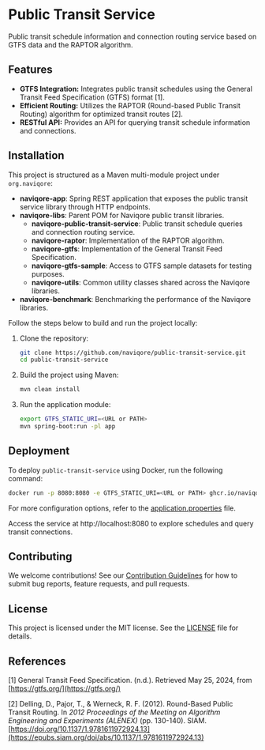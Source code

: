 # Public Transit Service

Public transit schedule information and connection routing service based on GTFS data and the RAPTOR algorithm.

## Features

- **GTFS Integration:** Integrates public transit schedules using the General Transit Feed Specification (GTFS)
  format [1].
- **Efficient Routing:** Utilizes the RAPTOR (Round-based Public Transit Routing) algorithm for optimized transit
  routes [2].
- **RESTful API:** Provides an API for querying transit schedule information and connections.

## Installation

This project is structured as a Maven multi-module project under `org.naviqore`:

- **naviqore-app**: Spring REST application that exposes the public transit service library through HTTP endpoints.
- **naviqore-libs**: Parent POM for Naviqore public transit libraries.
    - **naviqore-public-transit-service**: Public transit schedule queries and connection routing service.
    - **naviqore-raptor**: Implementation of the RAPTOR algorithm.
    - **naviqore-gtfs**: Implementation of the General Transit Feed Specification.
    - **naviqore-gtfs-sample**: Access to GTFS sample datasets for testing purposes.
    - **naviqore-utils**: Common utility classes shared across the Naviqore libraries.
- **naviqore-benchmark**: Benchmarking the performance of the Naviqore libraries.

Follow the steps below to build and run the project locally:

1. Clone the repository:
   ```bash
   git clone https://github.com/naviqore/public-transit-service.git
   cd public-transit-service
   ```

2. Build the project using Maven:

   ```bash
   mvn clean install
   ```

3. Run the application module:

   ```bash
   export GTFS_STATIC_URI=<URL or PATH>
   mvn spring-boot:run -pl app
   ```

## Deployment

To deploy `public-transit-service` using Docker, run the following command:

```bash
docker run -p 8080:8080 -e GTFS_STATIC_URI=<URL or PATH> ghcr.io/naviqore/public-transit-service:latest
```

For more configuration options, refer to
the [application.properties](app/src/main/resources/application.properties) file.

Access the service at http://localhost:8080 to explore schedules and query transit connections.

## Contributing

We welcome contributions! See our [Contribution Guidelines](CONTRIBUTING.md) for how to submit bug reports, feature
requests, and pull requests.

## License

This project is licensed under the MIT license. See the [LICENSE](LICENSE) file for details.

## References

[1] General Transit Feed Specification. (n.d.). Retrieved May 25, 2024, from [https://gtfs.org/](https://gtfs.org/)

[2] Delling, D., Pajor, T., & Werneck, R. F. (2012). Round-Based Public Transit Routing. In *2012 Proceedings of the
Meeting on Algorithm Engineering and Experiments (ALENEX)* (pp. 130-140).
SIAM. [https://doi.org/10.1137/1.9781611972924.13](https://epubs.siam.org/doi/abs/10.1137/1.9781611972924.13)
